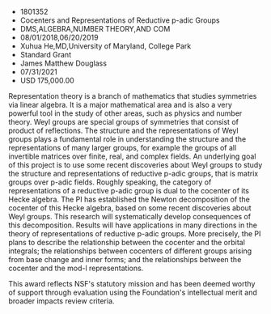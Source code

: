 
* 1801352
* Cocenters and Representations of Reductive p-adic Groups
* DMS,ALGEBRA,NUMBER THEORY,AND COM
* 08/01/2018,06/20/2019
* Xuhua He,MD,University of Maryland, College Park
* Standard Grant
* James Matthew Douglass
* 07/31/2021
* USD 175,000.00

Representation theory is a branch of mathematics that studies symmetries via
linear algebra. It is a major mathematical area and is also a very powerful tool
in the study of other areas, such as physics and number theory. Weyl groups are
special groups of symmetries that consist of product of reflections. The
structure and the representations of Weyl groups plays a fundamental role in
understanding the structure and the representations of many larger groups, for
example the groups of all invertible matrices over finite, real, and complex
fields. An underlying goal of this project is to use some recent discoveries
about Weyl groups to study the structure and representations of reductive p-adic
groups, that is matrix groups over p-adic fields. Roughly speaking, the category
of representations of a reductive p-adic group is dual to the cocenter of its
Hecke algebra. The PI has established the Newton decomposition of the cocenter
of this Hecke algebra, based on some recent discoveries about Weyl groups. This
research will systematically develop consequences of this decomposition. Results
will have applications in many directions in the theory of representations of
reductive p-adic groups. More precisely, the PI plans to describe the
relationship between the cocenter and the orbital integrals; the relationships
between cocenters of different groups arising from base change and inner forms;
and the relationships between the cocenter and the mod-l representations.

This award reflects NSF's statutory mission and has been deemed worthy of
support through evaluation using the Foundation's intellectual merit and broader
impacts review criteria.
